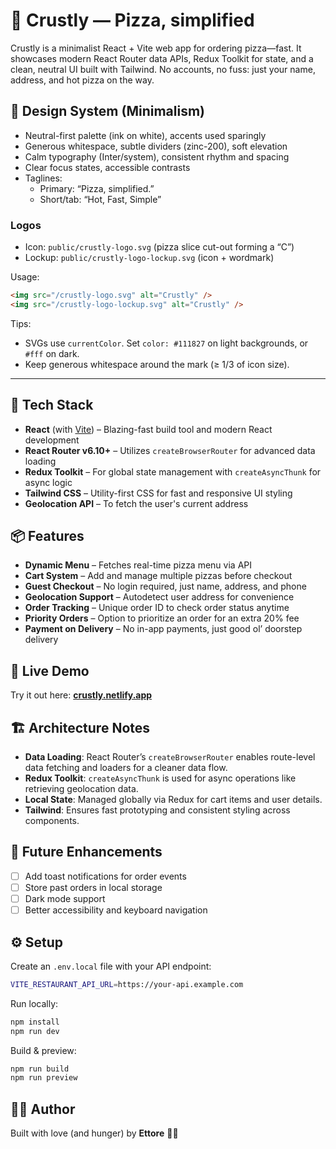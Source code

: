 # 🍕 Crustly — Pizza, simplified

Crustly is a minimalist React + Vite web app for ordering pizza—fast. It showcases modern React Router data APIs, Redux Toolkit for state, and a clean, neutral UI built with Tailwind. No accounts, no fuss: just your name, address, and hot pizza on the way.

## 🎨 Design System (Minimalism)

- Neutral-first palette (ink on white), accents used sparingly
- Generous whitespace, subtle dividers (zinc-200), soft elevation
- Calm typography (Inter/system), consistent rhythm and spacing
- Clear focus states, accessible contrasts
- Taglines:
    - Primary: “Pizza, simplified.”
    - Short/tab: “Hot, Fast, Simple”

### Logos

- Icon: `public/crustly-logo.svg` (pizza slice cut-out forming a “C”)
- Lockup: `public/crustly-logo-lockup.svg` (icon + wordmark)

Usage:

```html
<img src="/crustly-logo.svg" alt="Crustly" />
<img src="/crustly-logo-lockup.svg" alt="Crustly" />
```

Tips:

- SVGs use `currentColor`. Set `color: #111827` on light backgrounds, or `#fff` on dark.
- Keep generous whitespace around the mark (≥ 1/3 of icon size).

---

## 🚀 Tech Stack

- **React** (with [Vite](https://vitejs.dev/)) – Blazing-fast build tool and modern React development
- **React Router v6.10+** – Utilizes `createBrowserRouter` for advanced data loading
- **Redux Toolkit** – For global state management with `createAsyncThunk` for async logic
- **Tailwind CSS** – Utility-first CSS for fast and responsive UI styling
- **Geolocation API** – To fetch the user's current address

## 📦 Features

- **Dynamic Menu** – Fetches real-time pizza menu via API
- **Cart System** – Add and manage multiple pizzas before checkout
- **Guest Checkout** – No login required, just name, address, and phone
- **Geolocation Support** – Autodetect user address for convenience
- **Order Tracking** – Unique order ID to check order status anytime
- **Priority Orders** – Option to prioritize an order for an extra 20% fee
- **Payment on Delivery** – No in-app payments, just good ol’ doorstep delivery

## 🔗 Live Demo

Try it out here: **[crustly.netlify.app](https://crustly.netlify.app)**

## 🏗️ Architecture Notes

- **Data Loading**: React Router’s `createBrowserRouter` enables route-level data fetching and loaders for a cleaner data flow.
- **Redux Toolkit**: `createAsyncThunk` is used for async operations like retrieving geolocation data.
- **Local State**: Managed globally via Redux for cart items and user details.
- **Tailwind**: Ensures fast prototyping and consistent styling across components.

## 🧪 Future Enhancements

- [ ] Add toast notifications for order events
- [ ] Store past orders in local storage
- [ ] Dark mode support
- [ ] Better accessibility and keyboard navigation

## ⚙️ Setup

Create an `.env.local` file with your API endpoint:

```bash
VITE_RESTAURANT_API_URL=https://your-api.example.com
```

Run locally:

```bash
npm install
npm run dev
```

Build & preview:

```bash
npm run build
npm run preview
```

## 👨‍🍳 Author

Built with love (and hunger) by **Ettore** 🫶🏻
